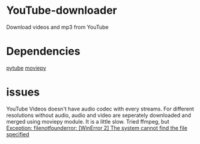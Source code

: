 # YouTube-downloader
Download videos and mp3 from YouTube

# Dependencies
[pytube](https://pytube.io/en/latest/)
[moviepy](https://pypi.org/project/moviepy/)

# issues
YouTube Videos doesn't have audio codec with every streams. For different resolutions without audio, audio and video are seperately downloaded and merged using moviepy module. It is a little slow.
Tried ffmpeg, but [Exception: filenotfounderror: [WinError 2] The system cannot find the file specified](https://stackoverflow.com/questions/66982682/ffmpeg-winerror-2-the-system-cannot-find-the-file-specified?rq=1)
